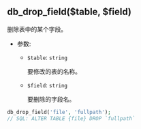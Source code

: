 ## db_drop_field($table, $field)

删除表中的某个字段。

- 参数:
  - `$table`: `string`

    要修改的表的名称。

  - `$field`: `string`

    要删除的字段名。

```php
db_drop_field('file', 'fullpath');
// SQL: ALTER TABLE {file} DROP `fullpath`
```

